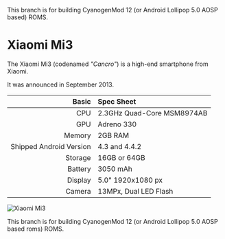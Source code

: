 This branch is for building CyanogenMod 12 (or Android Lollipop 5.0 AOSP based) ROMS.

Xiaomi Mi3
==============

The Xiaomi Mi3 (codenamed _"Cancro"_) is a high-end smartphone from Xiaomi.

It was announced in September 2013.

Basic   | Spec Sheet
-------:|:-------------------------
CPU     | 2.3GHz Quad-Core MSM8974AB
GPU     | Adreno 330
Memory  | 2GB RAM
Shipped Android Version | 4.3 and 4.4.2
Storage | 16GB or 64GB
Battery | 3050 mAh
Display | 5.0" 1920x1080 px
Camera  | 13MPx, Dual LED Flash

![Xiaomi Mi3](http://cdn.gsmarena.com/vv/reviewsimg/xiaomi-mi-3/gal/gsmarena_004.jpg "Xiaomi Mi3 in black")

This branch is for building CyanogenMod 12 (or Android Lollipop 5.0 AOSP based roms) ROMS.
